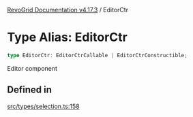 [RevoGrid Documentation v4.17.3](README.md) / EditorCtr

# Type Alias: EditorCtr

```ts
type EditorCtr: EditorCtrCallable | EditorCtrConstructible;
```

Editor component

## Defined in

[src/types/selection.ts:158](https://github.com/revolist/revogrid/blob/2ad9a56a428342a01bbb7a115a581a401dbe3fef/src/types/selection.ts#L158)
